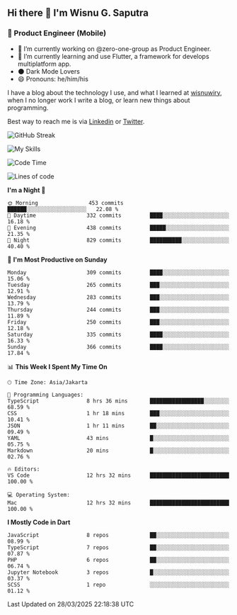 ## Hi there 👋 I'm Wisnu G. Saputra

### :mobile_phone_off: Product Engineer (Mobile)

- 🔭 I’m currently working on @zero-one-group as Product Engineer.
- 🌱 I’m currently learning and use Flutter, a framework for develops multiplatform app.
- 🌑 Dark Mode Lovers
- 😄 Pronouns: he/him/his

I have a blog about the technology I use, and what I learned at [wisnuwiry](https://wisnuwiry.space/), when I no longer work I write a blog, or learn new things about programming.

Best way to reach me is via [Linkedin](https://www.linkedin.com/in/wisnu-saputra/) or [Twitter](https://twitter.com/wisnuwiry).

![GitHub Streak](https://streak-stats.demolab.com?user=wisnuwiry&theme=dark&hide_border=true)

![My Skills](https://skillicons.dev/icons?i=dart,flutter,kotlin,swift,go,js,css,neovim,git,linux&perline=5)

<!--START_SECTION:waka-->
![Code Time](http://img.shields.io/badge/Code%20Time-1%2C796%20hrs%2043%20mins-blue)

![Lines of code](https://img.shields.io/badge/From%20Hello%20World%20I%27ve%20Written-4.0%20million%20lines%20of%20code-blue)

**I'm a Night 🦉** 

```text
🌞 Morning                453 commits         ██████░░░░░░░░░░░░░░░░░░░   22.08 % 
🌆 Daytime                332 commits         ████░░░░░░░░░░░░░░░░░░░░░   16.18 % 
🌃 Evening                438 commits         █████░░░░░░░░░░░░░░░░░░░░   21.35 % 
🌙 Night                  829 commits         ██████████░░░░░░░░░░░░░░░   40.40 % 
```
📅 **I'm Most Productive on Sunday** 

```text
Monday                   309 commits         ████░░░░░░░░░░░░░░░░░░░░░   15.06 % 
Tuesday                  265 commits         ███░░░░░░░░░░░░░░░░░░░░░░   12.91 % 
Wednesday                283 commits         ███░░░░░░░░░░░░░░░░░░░░░░   13.79 % 
Thursday                 244 commits         ███░░░░░░░░░░░░░░░░░░░░░░   11.89 % 
Friday                   250 commits         ███░░░░░░░░░░░░░░░░░░░░░░   12.18 % 
Saturday                 335 commits         ████░░░░░░░░░░░░░░░░░░░░░   16.33 % 
Sunday                   366 commits         ████░░░░░░░░░░░░░░░░░░░░░   17.84 % 
```


📊 **This Week I Spent My Time On** 

```text
🕑︎ Time Zone: Asia/Jakarta

💬 Programming Languages: 
TypeScript               8 hrs 36 mins       █████████████████░░░░░░░░   68.59 % 
CSS                      1 hr 18 mins        ███░░░░░░░░░░░░░░░░░░░░░░   10.41 % 
JSON                     1 hr 11 mins        ██░░░░░░░░░░░░░░░░░░░░░░░   09.49 % 
YAML                     43 mins             █░░░░░░░░░░░░░░░░░░░░░░░░   05.75 % 
Markdown                 20 mins             █░░░░░░░░░░░░░░░░░░░░░░░░   02.76 % 

🔥 Editors: 
VS Code                  12 hrs 32 mins      █████████████████████████   100.00 % 

💻 Operating System: 
Mac                      12 hrs 32 mins      █████████████████████████   100.00 % 
```

**I Mostly Code in Dart** 

```text
JavaScript               8 repos             ██░░░░░░░░░░░░░░░░░░░░░░░   08.99 % 
TypeScript               7 repos             ██░░░░░░░░░░░░░░░░░░░░░░░   07.87 % 
PHP                      6 repos             ██░░░░░░░░░░░░░░░░░░░░░░░   06.74 % 
Jupyter Notebook         3 repos             █░░░░░░░░░░░░░░░░░░░░░░░░   03.37 % 
SCSS                     1 repo              ░░░░░░░░░░░░░░░░░░░░░░░░░   01.12 % 
```




 Last Updated on 28/03/2025 22:18:38 UTC
<!--END_SECTION:waka-->

